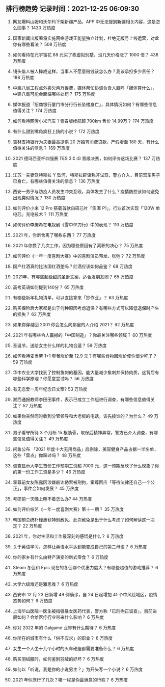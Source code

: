 
## 排行榜趋势 记录时间：2021-12-25 06:09:30
  
  1. 网友爆料山姆和沃尔玛下架新疆产品，APP 中无法搜到新疆相关内容，这是怎么回事？ 1420 万热度
    
  2. 国家新闻出版署将实施网络游戏正能量独立计划，杜绝无版号上线运营，对此你有哪些看法？ 508 万热度
    
  3. 如何看待在元宇宙花 88 元买了栋虚拟别墅，没几天价格涨了 1000 倍？ 438 万热度
    
  4. 镜头借人被人摔成这样，当事人不愿意赔钱该怎么办？我该承担多少责任？ 188 万热度
    
  5. 中建八局工程点外卖欠两万餐费，媒体帮忙协调负责人直呼「媒体算什么」，中建八局可能会面临哪些处罚？ 175 万热度
    
  6. 媒体报道「招商银行厦门市分行行长坠楼身亡」，具体情况如何？有哪些信息值得关注？ 174 万热度
    
  7. 如何看待网传小米汽车 1 青春版续航超 700km 售价 14.99万？ 174 万热度
    
  8. 有什么甜到嘴角疯狂上扬的小说？ 172 万热度
    
  9. 吉林支持银行为夫妻最高提供 20 万婚育消费贷款，产假增至 180 天，有什么值得关注的信息？ 169 万热度
    
  10. 2021 德玛西亚杯四强赛 TES 3:0 iG 晋级决赛，如何评价这场比赛？ 137 万热度
    
  11. 江苏一夫妻驾特斯拉 Y 坠河，特斯拉辟谣称非试驾、警方介入，目前驾车男子已身亡，有哪些值得关注的信息？ 136 万热度
    
  12. 西安一男子与防疫人员发生冲突互殴，具体发生了什么？疫情防控该如何避免出现类似情况？ 130 万热度
    
  13. 如何评价小米 12 Pro 搭载首款自研芯片「澎湃 P1」，行业首次实现「120W 单电芯」充电技术？ 111 万热度
    
  14. 如何评价李庚希在电视剧《雪中悍刀行》中的表现？ 110 万热度
    
  15. 2021 年，你断舍离了哪些东西？ 77 万热度
    
  16. 2021 年你换了几次工作，因为哪些原因有了离职的决心？ 75 万热度
    
  17. 如何评价《一年一度喜剧大赛》中的喜剧演员蒋龙、张弛？ 72 万热度
    
  18. 国产红酒真的比法国红酒差吗？红酒应该如何品鉴？ 68 万热度
    
  19. 2021年，有哪些超级甜的圣诞文案，适合发朋友圈？ 65 万热度
    
  20. 高考英语如何提到140分？ 65 万热度
    
  21. 有哪些新年礼物清单，可以直接拿来「抄作业」？ 63 万热度
    
  22. 购买保险后大家都是出于何种原因考虑退保？有哪些方式可以降低退保时产生的损失？ 62 万热度
    
  23. 如果你穿越回 2001 你会怎么向那里的人介绍 2021？ 62 万热度
    
  24. 2021 年有哪些令人震撼的「中国制造」？你最关注哪些领域？ 60 万热度
    
  25. 圣诞节，送给女生什么样的礼物合适？ 59 万热度
    
  26. 如何看待麦当劳 1+1 套餐涨价至 12.9 元？有哪些食物因涨价使你很少吃了？ 59 万热度
    
  27. 华中农业大学找到了控制鱼刺的基因，能大量减少鱼刺并保持肉质，这背后有哪些科学原理？你愿意尝试吗？ 56 万热度
    
  28. 有无恋爱一周年纪念日文案? 53 万热度
    
  29. 湘西通报教师李田田事件，表示已成立工作组进行调查，有哪些信息值得关注？ 52 万热度
    
  30. 如果你突然同时收到分管领导和大老板的电话，该先接谁的？为什么？ 49 万热度
    
  31. 男子看守所待 3 个月断 15 根肋骨，取保后精神异常，警方已介入调查，有哪些信息值得关注？ 49 万热度
    
  32. 闲鱼公布 「2021 年度十大无用商品」后删除，美容健身产品占据一半名单，这些「雷点」你踩过吗？ 48 万热度
    
  33. 调查显示大学生首份工作预期工资超 7000 元，这一预期反映了什么现象？你的第一份工作工资是多少？ 46 万热度
    
  34. 霍尊前女友陈露因涉嫌敲诈勒索被刑拘，霍尊回应「等待法律还自己一个公正」，事件会如何发展？ 45 万热度
    
  35. 考研前一天晚上睡不着怎么办? 44 万热度
    
  36. 如何评价综艺《一年一度喜剧大赛》第十一期？ 35 万热度
    
  37. 韩国前总统朴槿惠获特别赦免，此次赦免是出于什么考虑？如何解读这一决定？ 22 万热度
    
  38. 2021 年，你对生活和工作最深刻的感悟是什么？ 6 万热度
    
  39. 关于英语学习，怎样让英语水平达到能变成自己的第二母语？ 6 万热度
    
  40. 你的家乡有什么由特产演变的新式零食？ 6 万热度
    
  41. Steam 冬促和 Epic 现在的冬促哪个优惠力度大？有哪些超值的游戏推荐？ 6 万热度
    
  42. 大学六级难还是雅思难？ 6 万热度
    
  43. 西安市 12 月 23 日新增 49 例确诊，自 24 日起增加 41 个中风险地区，疫情态势如何？ 6 万热度
    
  44. 上海华山医院一医生被指强暴女医药代表，警方称「已刑拘正调查」，目前进展如何？会给医疗行业带来什么影响？ 6 万热度
    
  45. 你对 2022 年的 Galgame 业界有什么期待？ 6 万热度
    
  46. 你所在的城市有什么「供不应求」的职业？ 6 万热度
    
  47. 女生一个人坐十几个小时的火车硬座都需要准备什么？ 6 万热度
    
  48. 购买羽绒服时，如何鉴别羽绒的好坏？ 6 万热度
    
  49. 如何以「听说，我是你的小说男主？」为开头写一个小说？ 6 万热度
    
  50. 2021 年你旅行了几次？哪一程是你最满意的行程？ 6 万热度
    